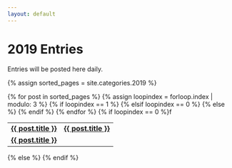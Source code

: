 ```yaml
---
layout: default
---
```


# 2019 Entries

Entries will be posted here daily.

{% assign sorted_pages = site.categories.2019 %}
<table>{% for post in sorted_pages %}
  {% assign loopindex = forloop.index | modulo: 3 %}
  {% if loopindex == 1 %}
    <tr><td id="entries"><strong><a href="{{ post.url }}">{{ post.title }}</a></strong></td>
  {% elsif loopindex == 0 %}
    <td id="entries"><strong><a href="{{ post.url }}">{{ post.title }}</a></strong></td></tr>
  {% else %}
    <td id="entries"><strong><a href="{{ post.url }}">{{ post.title }}</a></strong></td>
  {% endif %}
 {% endfor %}
    {% if loopindex == 0 %}f
    </table>
  {% else %}
    </tr></table>
  {% endif %}
